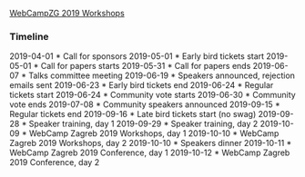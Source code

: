 

[WebCampZG 2019 Workshops](https://docs.google.com/spreadsheets/d/1yonUNEJycN2SWQHkFRdAFhnKRH0ForCaLF7GGiSiOvg/)

### Timeline 

2019-04-01	* Call for sponsors
2019-05-01	* Early bird tickets start
2019-05-01	* Call for papers starts
2019-05-31	* Call for papers ends
2019-06-07	* Talks committee meeting
2019-06-19	* Speakers announced, rejection emails sent
2019-06-23	* Early bird tickets end
2019-06-24	* Regular tickets start
2019-06-24	* Community vote starts
2019-06-30	* Community vote ends
2019-07-08	* Community speakers announced
2019-09-15	* Regular tickets end
2019-09-16	* Late bird tickets start (no swag)
2019-09-28	* Speaker training, day 1
2019-09-29	* Speaker training, day 2
2019-10-09	* WebCamp Zagreb 2019 Workshops, day 1
2019-10-10	* WebCamp Zagreb 2019 Workshops, day 2
2019-10-10	* Speakers dinner
2019-10-11	* WebCamp Zagreb 2019 Conference, day 1
2019-10-12	* WebCamp Zagreb 2019 Conference, day 2